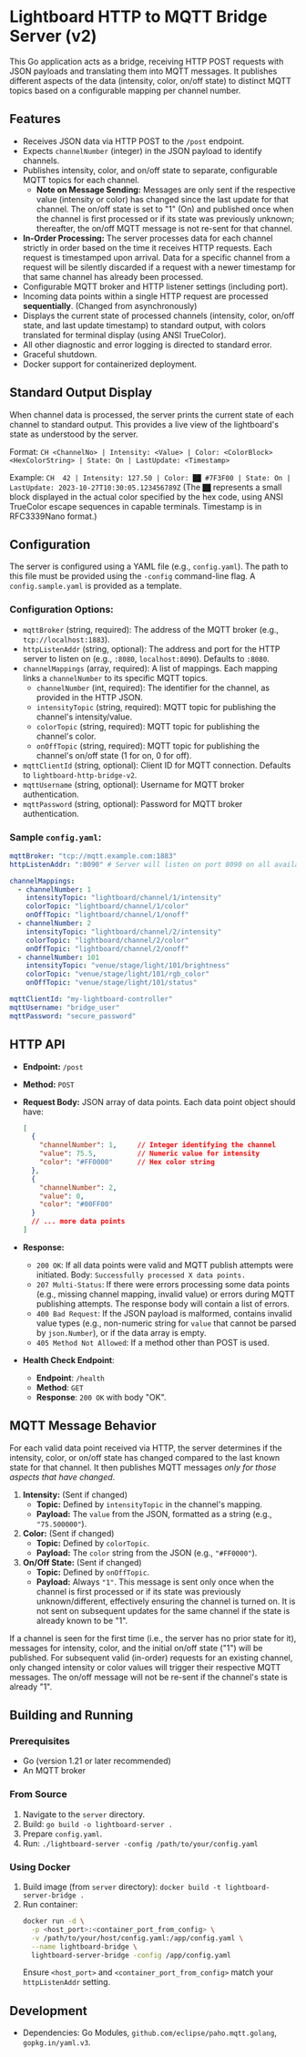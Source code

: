 # Lightboard HTTP to MQTT Bridge Server (v2)

This Go application acts as a bridge, receiving HTTP POST requests with JSON payloads and translating them into MQTT messages. It publishes different aspects of the data (intensity, color, on/off state) to distinct MQTT topics based on a configurable mapping per channel number.

## Features

- Receives JSON data via HTTP POST to the `/post` endpoint.
- Expects `channelNumber` (integer) in the JSON payload to identify channels.
- Publishes intensity, color, and on/off state to separate, configurable MQTT topics for each channel.
  - **Note on Message Sending:** Messages are only sent if the respective value (intensity or color) has changed since the last update for that channel. The on/off state is set to "1" (On) and published once when the channel is first processed or if its state was previously unknown; thereafter, the on/off MQTT message is not re-sent for that channel.
- **In-Order Processing:** The server processes data for each channel strictly in order based on the time it receives HTTP requests. Each request is timestamped upon arrival. Data for a specific channel from a request will be silently discarded if a request with a newer timestamp for that same channel has already been processed.
- Configurable MQTT broker and HTTP listener settings (including port).
- Incoming data points within a single HTTP request are processed **sequentially**. (Changed from asynchronously)
- Displays the current state of processed channels (intensity, color, on/off state, and last update timestamp) to standard output, with colors translated for terminal display (using ANSI TrueColor).
- All other diagnostic and error logging is directed to standard error.
- Graceful shutdown.
- Docker support for containerized deployment.

## Standard Output Display

When channel data is processed, the server prints the current state of each channel to standard output. This provides a live view of the lightboard's state as understood by the server.

Format:
`CH <ChannelNo> | Intensity: <Value> | Color: <ColorBlock> <HexColorString> | State: On | LastUpdate: <Timestamp>`

Example:
`CH  42 | Intensity: 127.50 | Color: ██ #7F3F00 | State: On | LastUpdate: 2023-10-27T10:30:05.123456789Z`
(The `██` represents a small block displayed in the actual color specified by the hex code, using ANSI TrueColor escape sequences in capable terminals. Timestamp is in RFC3339Nano format.)

## Configuration

The server is configured using a YAML file (e.g., `config.yaml`). The path to this file must be provided using the `-config` command-line flag. A `config.sample.yaml` is provided as a template.

### Configuration Options:

- `mqttBroker` (string, required): The address of the MQTT broker (e.g., `tcp://localhost:1883`).
- `httpListenAddr` (string, optional): The address and port for the HTTP server to listen on (e.g., `:8080`, `localhost:8090`). Defaults to `:8080`.
- `channelMappings` (array, required): A list of mappings. Each mapping links a `channelNumber` to its specific MQTT topics.
    - `channelNumber` (int, required): The identifier for the channel, as provided in the HTTP JSON.
    - `intensityTopic` (string, required): MQTT topic for publishing the channel's intensity/value.
    - `colorTopic` (string, required): MQTT topic for publishing the channel's color.
    - `onOffTopic` (string, required): MQTT topic for publishing the channel's on/off state (1 for on, 0 for off).
- `mqttClientId` (string, optional): Client ID for MQTT connection. Defaults to `lightboard-http-bridge-v2`.
- `mqttUsername` (string, optional): Username for MQTT broker authentication.
- `mqttPassword` (string, optional): Password for MQTT broker authentication.

### Sample `config.yaml`:

```yaml
mqttBroker: "tcp://mqtt.example.com:1883"
httpListenAddr: ":8090" # Server will listen on port 8090 on all available network interfaces

channelMappings:
  - channelNumber: 1
    intensityTopic: "lightboard/channel/1/intensity"
    colorTopic: "lightboard/channel/1/color"
    onOffTopic: "lightboard/channel/1/onoff"
  - channelNumber: 2
    intensityTopic: "lightboard/channel/2/intensity"
    colorTopic: "lightboard/channel/2/color"
    onOffTopic: "lightboard/channel/2/onoff"
  - channelNumber: 101
    intensityTopic: "venue/stage/light/101/brightness"
    colorTopic: "venue/stage/light/101/rgb_color"
    onOffTopic: "venue/stage/light/101/status"

mqttClientId: "my-lightboard-controller"
mqttUsername: "bridge_user"
mqttPassword: "secure_password"
```

## HTTP API

- **Endpoint:** `/post`
- **Method:** `POST`
- **Request Body:** JSON array of data points. Each data point object should have:
    ```json
    [
      {
        "channelNumber": 1,     // Integer identifying the channel
        "value": 75.5,          // Numeric value for intensity
        "color": "#FF0000"      // Hex color string
      },
      {
        "channelNumber": 2,
        "value": 0,
        "color": "#00FF00"
      }
      // ... more data points
    ]
    ```

- **Response:**
    - `200 OK`: If all data points were valid and MQTT publish attempts were initiated. Body: `Successfully processed X data points.`
    - `207 Multi-Status`: If there were errors processing some data points (e.g., missing channel mapping, invalid value) or errors during MQTT publishing attempts. The response body will contain a list of errors.
    - `400 Bad Request`: If the JSON payload is malformed, contains invalid value types (e.g., non-numeric string for `value` that cannot be parsed by `json.Number`), or if the data array is empty.
    - `405 Method Not Allowed`: If a method other than POST is used.

- **Health Check Endpoint**:
    - **Endpoint**: `/health`
    - **Method**: `GET`
    - **Response**: `200 OK` with body "OK".

## MQTT Message Behavior

For each valid data point received via HTTP, the server determines if the intensity, color, or on/off state has changed compared to the last known state for that channel. It then publishes MQTT messages *only for those aspects that have changed*.

1.  **Intensity:** (Sent if changed)
    -   **Topic:** Defined by `intensityTopic` in the channel's mapping.
    -   **Payload:** The `value` from the JSON, formatted as a string (e.g., `"75.500000"`).
2.  **Color:** (Sent if changed)
    -   **Topic:** Defined by `colorTopic`.
    -   **Payload:** The `color` string from the JSON (e.g., `"#FF0000"`).
3.  **On/Off State:** (Sent if changed)
    -   **Topic:** Defined by `onOffTopic`.
    -   **Payload:** Always `"1"`. This message is sent only once when the channel is first processed or if its state was previously unknown/different, effectively ensuring the channel is turned on. It is not sent on subsequent updates for the same channel if the state is already known to be "1".

If a channel is seen for the first time (i.e., the server has no prior state for it), messages for intensity, color, and the initial on/off state ("1") will be published. For subsequent valid (in-order) requests for an existing channel, only changed intensity or color values will trigger their respective MQTT messages. The on/off message will not be re-sent if the channel's state is already "1".

## Building and Running

### Prerequisites

- Go (version 1.21 or later recommended)
- An MQTT broker

### From Source

1.  Navigate to the `server` directory.
2.  Build: `go build -o lightboard-server .`
3.  Prepare `config.yaml`.
4.  Run: `./lightboard-server -config /path/to/your/config.yaml`

### Using Docker

1.  Build image (from `server` directory): `docker build -t lightboard-server-bridge .`
2.  Run container:
    ```bash
    docker run -d \
      -p <host_port>:<container_port_from_config> \
      -v /path/to/your/host/config.yaml:/app/config.yaml \
      --name lightboard-bridge \
      lightboard-server-bridge -config /app/config.yaml
    ```
    Ensure `<host_port>` and `<container_port_from_config>` match your `httpListenAddr` setting.

## Development

- Dependencies: Go Modules, `github.com/eclipse/paho.mqtt.golang`, `gopkg.in/yaml.v3`.
```

